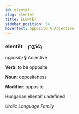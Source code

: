 ```yaml
---
id: elentët
slug: elentët
title: ELENTËT
sidebar_position: 54
hoverText: opposite § Adjective
---
```


### elentët&emsp;<span kind="abugida">ɽɿʓ̃ɿc̆ʇ</span>

*opposite* **§** Adjective

**Verb**: to be opposite

**Noun**: oppositeness

**Modifier**: opposite

Hungarian ellentét undefined

*Uralic Language Family*